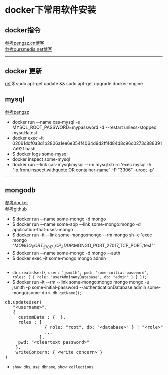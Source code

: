 # docker下常用软件安装

## docker指令

[参考pengzz.cn博客](http://www.pengzz.cn/2016/06/docker-build.html)<br>
[参考oursmedia.net博客](http://oursmedia.net/wordpress/index.php/2016/06/03/docker-cheatsheet/)

---
## docker 更新
[ref](https://docs.docker.com/cs-engine/upgrade/)
$ sudo apt-get update && sudo apt-get upgrade docker-engine

## mysql
[参考pengzz](http://www.pengzz.cn/2016/06/mysqldatavolumndocker.html)

+ docker run --name cas-mysql -e MYSQL_ROOT_PASSWORD=mypassword -d --restart unless-stopped mysql:latest 
+ docker exec –it 02061ddf0a3d1b2806a1ee6e354f4064d9d2ff4d84d8c96c0273c8883917a92f bash
+ $ docker logs some-mysql
+ docker inspect some-mysql
+ docker run --link cas-mysql:mysql --rm mysql sh -c 'exec mysql -h "ip.from.inspect.withquote OR container-name" -P "3306" -uroot -p' 

---
## mongodb
[参考docker](https://hub.docker.com/_/mongo/)<br>
[参考github](https://github.com/docker-library/mongo)

+ $ docker run --name some-mongo -d mongo
+ $ docker run --name some-app --link some-mongo:mongo -d application-that-uses-mongo
+ $ docker run -it --link some-mongo:mongo --rm mongo sh -c 'exec mongo "$MONGO_PORT_27017_TCP_ADDR:$MONGO_PORT_27017_TCP_PORT/test"'
+ $ docker run --name some-mongo -d mongo --auth
+ $ docker exec -it some-mongo mongo admin<pre>
+ `db.createUser({ user: 'jsmith', pwd: 'some-initial-password', roles: [ { role: "userAdminAnyDatabase", db: "admin" } ] });`</pre>
+ $ docker run -it --rm --link some-mongo:mongo mongo mongo -u jsmith -p some-initial-password --authenticationDatabase admin some-mongo/some-db
`> db.getName();`
<pre>
db.updateUser(
   "&lt;username>",
   {
     customData : { <any information> },
     roles : [
               { role: "root", db: "&lt;database>" } | "&lt;role>",
               ...
             ],
     pwd: "&lt;cleartext password>"
    },
    writeConcern: { &lt;write concern> }
)
</pre>
+ `show dbs`,  `use dbname`, `show collections`